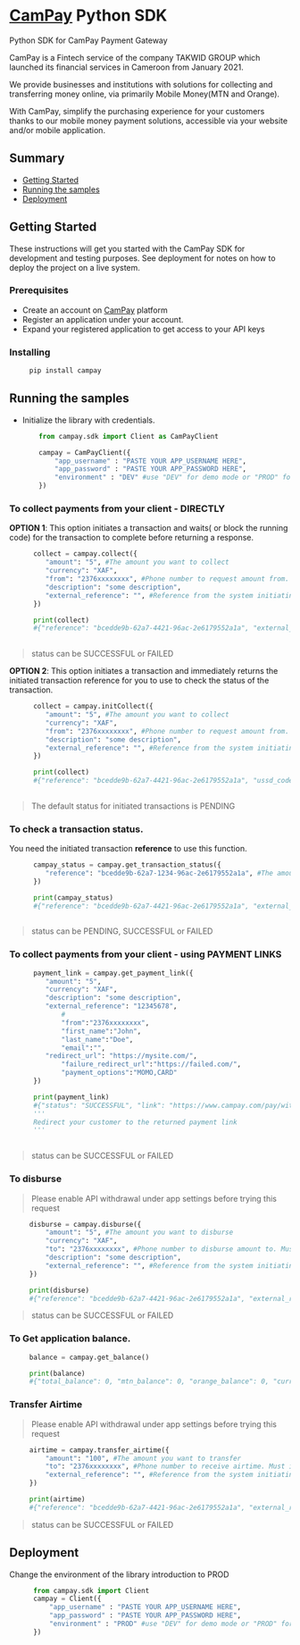 # [CamPay](https://www.campay.net/) Python SDK

Python SDK for CamPay Payment Gateway

CamPay is a Fintech service of the company TAKWID
GROUP which launched its financial services in Cameroon
from January 2021.

We provide businesses and institutions with solutions for
collecting and transferring money online, via primarily
Mobile Money(MTN and Orange).

With CamPay, simplify the purchasing experience for
your customers thanks to our mobile money
payment solutions, accessible via your website
and/or mobile application.


## Summary

  - [Getting Started](#getting-started)
  - [Running the samples](#running-the-samples)
  - [Deployment](#deployment)

## Getting Started

These instructions will get you started with the CamPay SDK for development and testing purposes. See deployment
for notes on how to deploy the project on a live system.

### Prerequisites

 - Create an account on [CamPay](https://www.campay.net/) platform
 - Register an application under your account.
 - Expand your registered application to get access to your API keys

### Installing

   ```python
        pip install campay
   ```

## Running the samples

  - Initialize the library with credentials. 
    ```python
        from campay.sdk import Client as CamPayClient

        campay = CamPayClient({
            "app_username" : "PASTE YOUR APP_USERNAME HERE",
            "app_password" : "PASTE YOUR APP_PASSWORD HERE",
            "environment" : "DEV" #use "DEV" for demo mode or "PROD" for live mode
        })
    ```

### To collect payments from your client - DIRECTLY

   **OPTION 1**: This option initiates a transaction and waits( or block the running code) for the transaction to complete before returning a response. 

   ```python
         collect = campay.collect({
            "amount": "5", #The amount you want to collect
            "currency": "XAF",
            "from": "2376xxxxxxxx", #Phone number to request amount from. Must include country code
            "description": "some description",
            "external_reference": "", #Reference from the system initiating the transaction.
         })

         print(collect)
         #{"reference": "bcedde9b-62a7-4421-96ac-2e6179552a1a", "external_reference":"12345678", "status": "SUCCESSFUL", "amount": 5, "currency": "XAF", "operator": "MTN", "code": "CP201027T00005", "operator_reference":  "1880106956" }
         
   ```
   > status can be SUCCESSFUL or FAILED

   **OPTION 2**: This option initiates a transaction and immediately returns the initiated transaction reference for you to use to check the status of the transaction.

   ```python
         collect = campay.initCollect({
            "amount": "5", #The amount you want to collect
            "currency": "XAF",
            "from": "2376xxxxxxxx", #Phone number to request amount from. Must include country code
            "description": "some description",
            "external_reference": "", #Reference from the system initiating the transaction.
         })

         print(collect)
         #{"reference": "bcedde9b-62a7-4421-96ac-2e6179552a1a", "ussd_code": "*126# for MTN or #150*50# for ORANGE", "operator": "mtn or orange" }
         
   ```
   > The default status for initiated transactions is PENDING

### To check a transaction status.

   You need the initiated transaction **reference** to use this function.

   ```python
         campay_status = campay.get_transaction_status({
            "reference": "bcedde9b-62a7-1234-96ac-2e6179552a1a", #The amount you want to collect
         })

         print(campay_status)
         #{"reference": "bcedde9b-62a7-4421-96ac-2e6179552a1a", "external_reference":"12345678", "status": "SUCCESSFUL", "amount": 5, "currency": "XAF", "operator": "MTN", "code": "CP201027T00005", "operator_reference":  "1880106956" }
         
   ```
   > status can be PENDING, SUCCESSFUL or FAILED

### To collect payments from your client - using PAYMENT LINKS

   ```python
         payment_link = campay.get_payment_link({
            "amount": "5",
            "currency": "XAF",
            "description": "some description",
            "external_reference": "12345678",
				#
				"from":"2376xxxxxxxx",
				"first_name":"John",
				"last_name":"Doe",
				"email":"",
            "redirect_url": "https://mysite.com/",
				"failure_redirect_url":"https://failed.com/",
				"payment_options":"MOMO,CARD"
         })

         print(payment_link)
         #{"status": "SUCCESSFUL", "link": "https://www.campay.com/pay/with/link/" }
         '''
         Redirect your customer to the returned payment link 
         '''
         
   ```
   > status can be SUCCESSFUL or FAILED


### To disburse
   > Please enable API withdrawal under app settings before trying this request
   
   ```python
        disburse = campay.disburse({
            "amount": "5", #The amount you want to disburse
            "currency": "XAF",
            "to": "2376xxxxxxxx", #Phone number to disburse amount to. Must include country code
            "description": "some description",
            "external_reference": "", #Reference from the system initiating the transaction.
        })

        print(disburse)
        #{"reference": "bcedde9b-62a7-4421-96ac-2e6179552a1a", "external_reference":"12345678", "status": "SUCCESSFUL", "amount": 5, "currency": "XAF", "operator": "MTN", "code": "CP201027T00005", "operator_reference":  "1880106956" }

   ```
   > status can be SUCCESSFUL or FAILED

### To Get application balance.

   ```python
        balance = campay.get_balance()

        print(balance)
        #{"total_balance": 0, "mtn_balance": 0, "orange_balance": 0, "currency": "XAF"}
   ```

### Transfer Airtime
   > Please enable API withdrawal under app settings before trying this request
   
   ```python
        airtime = campay.transfer_airtime({
            "amount": "100", #The amount you want to transfer
            "to": "2376xxxxxxxx", #Phone number to receive airtime. Must include country code
            "external_reference": "", #Reference from the system initiating the transaction.
        })

        print(airtime)
        #{"reference": "bcedde9b-62a7-4421-96ac-2e6179552a1a", "external_reference":"12345678", "status": "SUCCESSFUL", "amount": 5, "currency": "XAF", "operator": "MTN", "code": "CP201027U00005", "operator_reference":  "1880106956" }

   ```
   > status can be SUCCESSFUL or FAILED

## Deployment

Change the environment of the library introduction to PROD

  ```python
        from campay.sdk import Client
        campay = Client({
            "app_username" : "PASTE YOUR APP_USERNAME HERE",
            "app_password" : "PASTE YOUR APP_PASSWORD HERE",
            "environment" : "PROD" #use "DEV" for demo mode or "PROD" for live mode
        })
  ```
